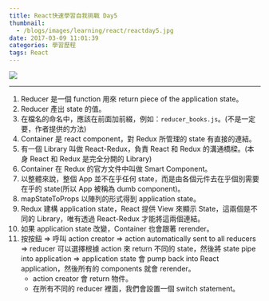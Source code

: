 ```yaml
---
title: React快速學習自我挑戰 Day5
thumbnail:
  - /blogs/images/learning/react/reactday5.jpg
date: 2017-03-09 11:01:39
categories: 學習歷程
tags: React
---
```

<img src="/blogs/images/learning/react/reactday5.jpg">

***
1. Reducer 是一個 function 用來 return piece of the application state。
2. Reducer 產出 state 的值。
3. 在檔名的命名中，應該在前面加前綴，例如：`reducer_books.js`。(不是一定要，作者提供的方法)
4. Container 是 react component，對 Redux 所管理的 state 有直接的連結。
5. 有一個 Library 叫做 React-Redux，負責 React 和 Redux 的溝通橋樑。(本身 React 和 Redux 是完全分開的 Library)
6. Container 在 Redux 的官方文件中叫做 Smart Component。
7. 以整體來說，整個 App 並不在乎任何 state，而是由各個元件去在乎個別需要在乎的 state(所以 App 被稱為 dumb component)。
8. mapStateToProps 以陣列的形式得到 application state。
9. Redux 建構 application state，React 提供 View 來顯示 State，這兩個是不同的 Library，唯有透過 React-Redux 才能將這兩個連結。
10. 如果 application state 改變，Container 也會跟著 rerender。
11. 按按鈕 => 呼叫 action creator => action automatically sent to all reducers => reducer 可以選擇根據 action 來 return 不同的 state，然後將 state pipe into application => application state 會 pump back into React application，然後所有的 components 就會 rerender。
    - action creator 會 return 物件。
    - 在所有不同的 reducer 裡面，我們會設置一個 switch statement。
